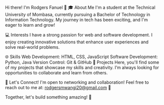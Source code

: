 
Hi there! I'm Rodgers Fanuel 👋
🎓 About Me
I'm a student at the Technical University of Mombasa, currently pursuing a Bachelor of Technology in Information Technology. My journey in tech has been exciting, and I'm eager to learn and grow!

💻 Interests
I have a strong passion for web and software development. I enjoy creating innovative solutions that enhance user experiences and solve real-world problems.

🌐 Skills
Web Development: HTML, CSS, JavaScript
Software Development: Python, Java
Version Control: Git & GitHub
🚀 Projects
Here, you'll find some of my projects that showcase my skills and creativity. I’m always looking for opportunities to collaborate and learn from others.

🤝 Let's Connect!
I'm open to networking and collaboration! Feel free to reach out to me at: rodgersmwangi20@gmail.com 📧

Together, let's build something amazing! 🌟
